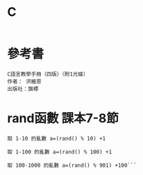 # C
```
```
# 參考書
```
C語言教學手冊（四版）（附1光碟）
作者： 洪維恩  
出版社：旗標
```

# rand函數  課本7-8節

```
取 1-10 的亂數 a=(rand() % 10) +1

取 1-100 的亂數 a=(rand() % 100) +1

取 100-1000 的亂數 a=(rand() % 901) +100```
```
```
```
```
```
```
```
```
```
```
```
```
